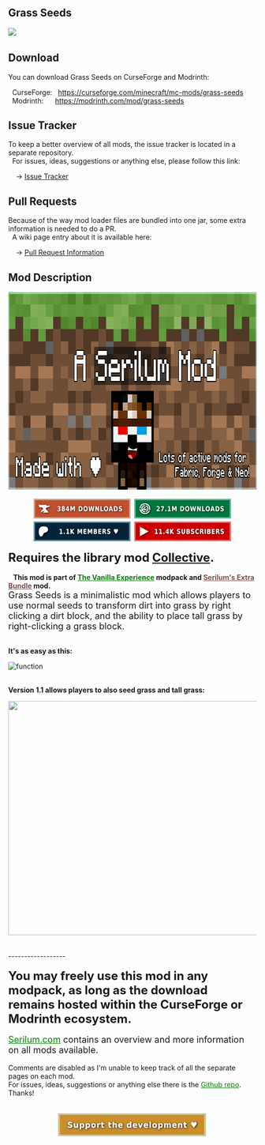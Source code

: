 <h2>Grass Seeds</h2>
<p><a href="https://github.com/Serilum/Grass-Seeds"><img src="https://serilum.com/assets/data/logo/grass-seeds.png"></a></p><h2>Download</h2>
<p>You can download Grass Seeds on CurseForge and Modrinth:</p><p>&nbsp;&nbsp;CurseForge: &nbsp;&nbsp;<a href="https://curseforge.com/minecraft/mc-mods/grass-seeds">https://curseforge.com/minecraft/mc-mods/grass-seeds</a><br>&nbsp;&nbsp;Modrinth: &nbsp;&nbsp;&nbsp;&nbsp;&nbsp;<a href="https://modrinth.com/mod/grass-seeds">https://modrinth.com/mod/grass-seeds</a></p>
<h2>Issue Tracker</h2>
<p>To keep a better overview of all mods, the issue tracker is located in a separate repository.<br>&nbsp;&nbsp;For issues, ideas, suggestions or anything else, please follow this link:</p>
<p>&nbsp;&nbsp;&nbsp;&nbsp;-> <a href="https://serilum.com/url/issue-tracker">Issue Tracker</a></p>
<h2>Pull Requests</h2>
<p>Because of the way mod loader files are bundled into one jar, some extra information is needed to do a PR.<br>&nbsp;&nbsp;A wiki page entry about it is available here:</p>
<p>&nbsp;&nbsp;&nbsp;&nbsp;-> <a href="https://serilum.com/url/pull-requests">Pull Request Information</a></p>
<h2>Mod Description</h2>
<p style="text-align:center"><a href="https://serilum.com/" target="_blank" rel="nofollow"><img src="https://github.com/Serilum/.cdn/raw/main/description/header/header.png" alt="" width="838" height="400"></a></p>
<p style="text-align:center"><a href="https://curseforge.com/members/serilum/projects" target="_blank" rel="nofollow"><img src="https://raw.githubusercontent.com/Serilum/.data-workflow/main/badges/svg/curseforge.svg" width="200"></a> <a href="https://modrinth.com/user/Serilum" target="_blank" rel="nofollow"><img src="https://raw.githubusercontent.com/Serilum/.data-workflow/main/badges/svg/modrinth.svg" width="200"></a> <a href="https://patreon.com/serilum" target="_blank" rel="nofollow"><img src="https://raw.githubusercontent.com/Serilum/.data-workflow/main/badges/svg/patreon.svg" width="200"></a> <a href="https://youtube.com/@serilum" target="_blank" rel="nofollow"><img src="https://raw.githubusercontent.com/Serilum/.data-workflow/main/badges/svg/youtube.svg" width="200"></a></p>
<p><strong><span style="font-size:24px">Requires the library mod&nbsp;<a style="font-size:24px" href="https://curseforge.com/minecraft/mc-mods/collective" target="_blank" rel="nofollow">Collective</a>.</span></strong><br><br><strong>&nbsp;&nbsp;&nbsp;This mod is part of <span style="color:#008000"><a style="color:#008000" href="https://curseforge.com/minecraft/modpacks/the-vanilla-experience" target="_blank" rel="nofollow">The Vanilla Experience</a></span> modpack and <span style="color:#804d4f"><a style="color:#804d4f" href="https://curseforge.com/minecraft/mc-mods/serilums-extra-bundle" target="_blank" rel="nofollow">Serilum's Extra Bundle</a></span> mod.</strong><br><span style="font-size:18px">Grass Seeds is a minimalistic mod which allows players to use normal seeds to transform dirt into grass by right clicking a dirt block,&nbsp;and the ability to place tall grass by right-clicking a grass block.</span><br><br></p>
<p><strong>It's as easy as this:</strong></p>
<div class="spoiler">
<p><picture><img src="https://github.com/Serilum/.cdn/raw/main/projects/grass-seeds/a.gif" alt="function" width="848" height="472"></picture></p>
</div>
<p><br><strong>Version 1.1 allows players to also seed grass and tall grass:<br></strong></p>
<div class="spoiler">
<p><picture><img src="https://github.com/Serilum/.cdn/raw/main/projects/grass-seeds/b.gif" width="844" height="474"></picture></p>
</div>
<p><br>------------------<br><br><span style="font-size:24px"><strong>You may freely use this mod in any modpack, as long as the download remains hosted within the CurseForge or Modrinth ecosystem.</strong></span><br><br><span style="font-size:18px"><a style="font-size:18px;color:#008000" href="https://serilum.com/" rel="nofollow">Serilum.com</a> contains an overview and more information on all mods available.</span><br><br><span style="font-size:14px">Comments are disabled as I'm unable to keep track of all the separate pages on each mod.</span><span style="font-size:14px"><br>For issues, ideas, suggestions or anything else there is the&nbsp;<a style="font-size:14px;color:#008000" href="https://github.com/Serilum/.issue-tracker" rel="nofollow">Github repo</a>. Thanks!</span><span style="font-size:6px"><br><br></span></p>
<p style="text-align:center"><a href="https://serilum.com/donate" rel="nofollow"><img src="https://github.com/Serilum/.cdn/raw/main/description/projects/support.svg" alt="" width="306" height="50"></a></p>